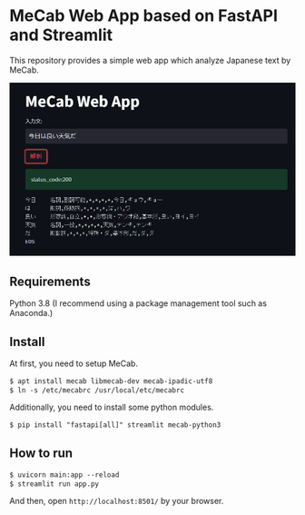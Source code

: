# MeCab Web App based on FastAPI and Streamlit
This repository provides a simple web app which analyze Japanese text by MeCab.
<div align="left"><img src="screenshot.png" width="550"/></div>

## Requirements
Python 3.8 (I recommend using a package management tool such as Anaconda.)

## Install
At first, you need to setup MeCab.
```
$ apt install mecab libmecab-dev mecab-ipadic-utf8
$ ln -s /etc/mecabrc /usr/local/etc/mecabrc
```

Additionally, you need to install some python modules.
```
$ pip install "fastapi[all]" streamlit mecab-python3
```

## How to run

```
$ uvicorn main:app --reload
$ streamlit run app.py
```

And then, open `http://localhost:8501/` by your browser.